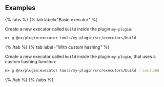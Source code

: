 ## Examples

{% tabs %}
{% tab label="Basic executor" %}

Create a new executor called `build` inside the plugin `my-plugin`:

```bash
nx g @nx/plugin:executor tools/my-plugin/src/executors/build
```

{% /tab %}
{% tab label="With custom hashing" %}

Create a new executor called `build` inside the plugin `my-plugin`, that uses a custom hashing function:

```bash
nx g @nx/plugin:executor tools/my-plugin/src/executors/build --includeHasher
```

{% /tab %}
{% /tabs %}
